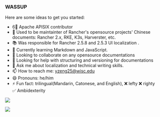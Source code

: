### WASSUP


Here are some ideas to get you started:
- 6⃣️ Apache APISIX contributor
- 🔭 Used to be maintainter of Rancher's opensource projects' Chinese documents: Rancher 2.x, RKE, K3s, Harverster, etc.
- 📚 Was responsible for Rancher 2.5.8 and 2.5.3 UI localization .
- 🌱 Currently learning Markdown and JavaScript.
- 👯 Looking to collaborate on any opensource documentations
- 🤔 Looking for help with structuring and versioning for documentations
- 💬 Ask me about localization and technical writing skills.
- 📫 How to reach me: yzeng25@wisc.edu
- 😄 Pronouns: he/him
- ⚡ Fun fact: trilingual(Mandarin, Catonese, and English), ❌ lefty ❌ righty ✅ Ambidexterity

![](https://github-readme-stats.vercel.app/api?username=yzeng25)
           
![](https://github-readme-streak-stats.herokuapp.com/?user=yzeng25)

<!--START_SECTION:waka-->
<!--END_SECTION:waka-->
